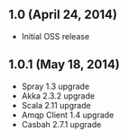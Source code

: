 ## 1.0 (April 24, 2014)
* Initial OSS release

## 1.0.1 (May 18, 2014)
* Spray 1.3 upgrade
* Akka 2.3.2 upgrade
* Scala 2.11 upgrade
* Amqp Client 1.4 upgrade
* Casbah 2.7.1 upgrade
